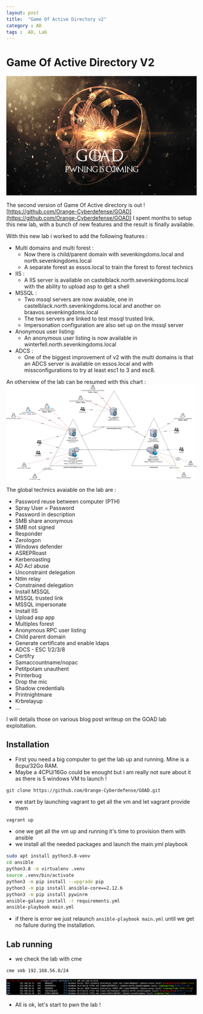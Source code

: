 ```yaml
---
layout: post
title:  "Game Of Active Directory v2"
category : AD
tags :  AD, Lab
---
```

# Game Of Active Directory V2

![goad_logo](/assets/blog/GOAD/GOAD.png)

The second version of Game Of Active directory is out ! [https://github.com/Orange-Cyberdefense/GOAD](https://github.com/Orange-Cyberdefense/GOAD)
I spent months to setup this new lab, with a bunch of new features and the result is finally available.

With this new lab i worked to add the following features :
- Multi domains and multi forest :
    - Now there is child/parent domain with sevenkingdoms.local and north.sevenkingdoms.local
    - A separate forest as essos.local to train the forest to forest technics
- IIS :
    - A IIS server is available on castelblack.north.sevenkingdoms.local with the ability to upload asp to get a shell
- MSSQL :
    - Two mssql servers are now avaiable, one in castelblack.north.sevenkingdoms.local and another on braavos.sevenkingdoms.local
    - The two servers are linked to test mssql trusted link.
    - Impersonation configuration are also set up on the mssql server
- Anonymous user listing:
    - An anonymous user listing is now available in winterfell.north.sevenkingdoms.local
- ADCS :
    - One of the biggest improvement of v2 with the multi domains is that an ADCS server is available on essos.local and with missconfigurations to try at least esc1 to 3 and esc8.

An otherview of the lab can be resumed with this chart :
![overview](/assets/blog/GOAD/v2_overview.png)

The global technics avaiable on the lab are :
- Password reuse between computer (PTH)
- Spray User = Password
- Password in description
- SMB share anonymous
- SMB not signed
- Responder
- Zerologon
- Windows defender
- ASREPRoast
- Kerberoasting
- AD Acl abuse 
- Unconstraint delegation
- Ntlm relay
- Constrained delegation
- Install MSSQL
- MSSQL trusted link
- MSSQL impersonate
- Install IIS
- Upload asp app
- Multiples forest
- Anonymous RPC user listing
- Child parent domain
- Generate certificate and enable ldaps
- ADCS - ESC 1/2/3/8
- Certifry
- Samaccountname/nopac
- Petitpotam unauthent
- Printerbug
- Drop the mic
- Shadow credentials
- Printnightmare
- Krbrelayup
- ...

I will details those on various blog post writeup on the GOAD lab exploitation.

## Installation
- First you need a big computer to get the lab up and running. Mine is a 8cpu/32Go RAM.
- Maybe a 4CPU/16Go could be enought but i am really not sure about it as there is 5 windows VM to launch !

```
git clone https://github.com/Orange-Cyberdefense/GOAD.git
```

- we start by launching vagrant to get all the vm and let vagrant provide them 
```bash
vagrant up
```

- one we get all the vm up and running it's time to provision them with ansible
- we install all the needed packages and launch the main.yml playbook

```bash
sudo apt install python3.8-venv
cd ansible
python3.8 -m virtualenv .venv
source .venv/bin/activate
python3 -m pip install --upgrade pip
python3 -m pip install ansible-core==2.12.6
python3 -m pip install pywinrm
ansible-galaxy install -r requirements.yml
ansible-playbook main.yml
```

- if there is error we just relaunch `ansible-playbook main.yml` until we get no failure during the installation.

## Lab running

- we check the lab with cme
```bash
cme smb 192.168.56.0/24
```

![cme](/assets/blog/GOAD/cme.png)

- All is ok, let's start to pwn the lab !